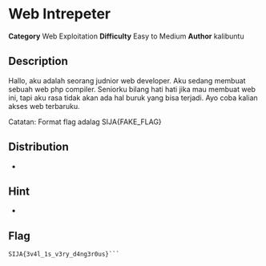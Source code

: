 # Web Intrepeter
**Category** Web Exploitation
**Difficulty** Easy to Medium
**Author** kalibuntu


## Description

Hallo, aku adalah seorang judnior web developer.
Aku sedang membuat sebuah web php compiler.
Seniorku bilang hati hati jika mau membuat web ini, tapi aku rasa tidak akan ada hal buruk yang bisa terjadi.
Ayo coba kalian akses web terbaruku.

Catatan: Format flag adalag SIJA{FAKE_FLAG}

## Distribution

-

## Hint

- 

## Flag

```
SIJA{3v4l_1s_v3ry_d4ng3r0us}```
